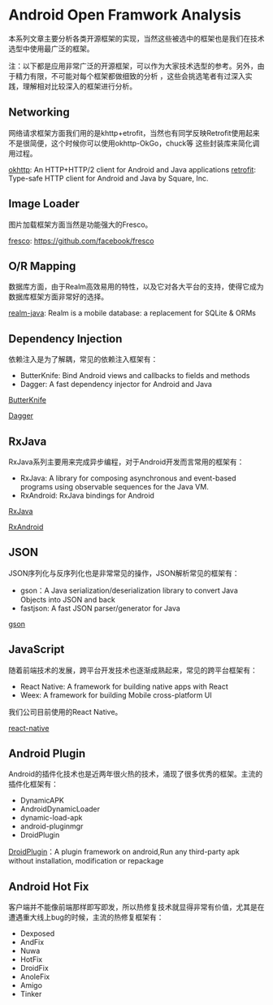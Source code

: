 # Android Open Framwork Analysis

本系列文章主要分析各类开源框架的实现，当然这些被选中的框架也是我们在技术选型中使用最广泛的框架。

注：以下都是应用非常广泛的开源框架，可以作为大家技术选型的参考。另外，由于精力有限，不可能对每个框架都做细致的分析
，这些会挑选笔者有过深入实践，理解相对比较深入的框架进行分析。

## Networking

网络请求框架方面我们用的是khttp+etrofit，当然也有同学反映Retrofit使用起来不是很简便，这个时候你可以使用okhttp-OkGo，chuck等
这些封装库来简化调用过程。

[okhttp](https://github.com/square/okhttp): An HTTP+HTTP/2 client for Android and Java applications
[retrofit](https://github.com/square/retrofit): Type-safe HTTP client for Android and Java by Square, Inc.

## Image Loader

图片加载框架方面当然是功能强大的Fresco。

[fresco](https://github.com/facebook/fresco): https://github.com/facebook/fresco

## O/R Mapping

数据库方面，由于Realm高效易用的特性，以及它对各大平台的支持，使得它成为数据库框架方面非常好的选择。

[realm-java](https://github.com/realm/realm-java): Realm is a mobile database: a replacement for SQLite & ORMs

## Dependency Injection

依赖注入是为了解耦，常见的依赖注入框架有：

- ButterKnife: Bind Android views and callbacks to fields and methods
- Dagger: A fast dependency injector for Android and Java

[ButterKnife](https://github.com/JakeWharton/butterknife)

[Dagger](https://github.com/google/dagger)

## RxJava

RxJava系列主要用来完成异步编程，对于Android开发而言常用的框架有：

- RxJava: A library for composing asynchronous and event-based programs using observable sequences for the Java VM.
- RxAndroid: RxJava bindings for Android

[RxJava](https://github.com/ReactiveX/RxJava)

[RxAndroid](https://github.com/ReactiveX/RxAndroid)

## JSON

JSON序列化与反序列化也是非常常见的操作，JSON解析常见的框架有：

- gson：A Java serialization/deserialization library to convert Java Objects into JSON and back
- fastjson: A fast JSON parser/generator for Java 

[gson](https://github.com/google/gson)

## JavaScript

随着前端技术的发展，跨平台开发技术也逐渐成熟起来，常见的跨平台框架有：

- React Native: A framework for building native apps with React
- Weex: A framework for building Mobile cross-platform UI

我们公司目前使用的React Native。

[react-native](https://github.com/facebook/react-native)

## Android Plugin

Android的插件化技术也是近两年很火热的技术，涌现了很多优秀的框架。主流的插件化框架有：

- DynamicAPK
- AndroidDynamicLoader
- dynamic-load-apk
- android-pluginmgr
- DroidPlugin

[DroidPlugin](https://github.com/DroidPluginTeam/DroidPlugin)：A plugin framework on android,Run any third-party apk without installation, modification or repackage

## Android Hot Fix

客户端并不能像前端那样即写即发，所以热修复技术就显得非常有价值，尤其是在遭遇重大线上bug的时候，主流的热修复框架有：

- Dexposed
- AndFix
- Nuwa
- HotFix
- DroidFix
- AnoleFix
- Amigo
- Tinker
